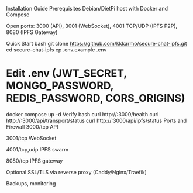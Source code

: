 Installation Guide
Prerequisites
Debian/DietPi host with Docker and Compose

Open ports: 3000 (API), 3001 (WebSocket), 4001 TCP/UDP (IPFS P2P), 8080 (IPFS Gateway)

Quick Start
bash
git clone https://github.com/kkkarmo/secure-chat-ipfs.git
cd secure-chat-ipfs
cp .env.example .env
# Edit .env (JWT_SECRET, MONGO_PASSWORD, REDIS_PASSWORD, CORS_ORIGINS)
docker compose up -d
Verify
bash
curl http://<host>:3000/health
curl http://<host>:3000/api/transport/status
curl http://<host>:3000/api/ipfs/status
Ports and Firewall
3000/tcp API

3001/tcp WebSocket

4001/tcp,udp IPFS swarm

8080/tcp IPFS gateway

Optional
SSL/TLS via reverse proxy (Caddy/Nginx/Traefik)

Backups, monitoring
